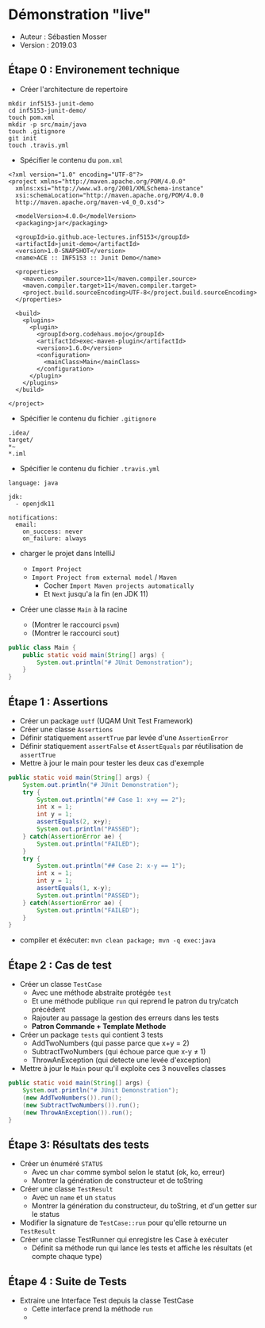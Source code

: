 # Démonstration "live"

  * Auteur : Sébastien Mosser
  * Version : 2019.03


## Étape 0 : Environement technique

  * Créer l'architecture de repertoire

```
mkdir inf5153-junit-demo
cd inf5153-junit-demo/
touch pom.xml
mkdir -p src/main/java
touch .gitignore
git init
touch .travis.yml
```

  * Spécifier le contenu du `pom.xml`

```
<?xml version="1.0" encoding="UTF-8"?>
<project xmlns="http://maven.apache.org/POM/4.0.0"
  xmlns:xsi="http://www.w3.org/2001/XMLSchema-instance"
  xsi:schemaLocation="http://maven.apache.org/POM/4.0.0
  http://maven.apache.org/maven-v4_0_0.xsd">

  <modelVersion>4.0.0</modelVersion>
  <packaging>jar</packaging>

  <groupId>io.github.ace-lectures.inf5153</groupId>
  <artifactId>junit-demo</artifactId>
  <version>1.0-SNAPSHOT</version>
  <name>ACE :: INF5153 :: Junit Demo</name>

  <properties>
    <maven.compiler.source>11</maven.compiler.source>
    <maven.compiler.target>11</maven.compiler.target>
    <project.build.sourceEncoding>UTF-8</project.build.sourceEncoding>
  </properties>

  <build>
    <plugins>
      <plugin>
        <groupId>org.codehaus.mojo</groupId>
        <artifactId>exec-maven-plugin</artifactId>
        <version>1.6.0</version>
        <configuration>
          <mainClass>Main</mainClass>
        </configuration>
      </plugin>
    </plugins>
  </build>

</project>
```

  * Spécifier le contenu du fichier `.gitignore`

```
.idea/
target/
*~
*.iml
```

  * Spécifier le contenu du fichier `.travis.yml`

```
language: java

jdk:
  - openjdk11

notifications:
  email:
    on_success: never
    on_failure: always
```

  * charger le projet dans IntelliJ
    * `Import Project`
    * `Import Project from external model` / `Maven`
      * Cocher `Import Maven projects automatically` 
      * Et `Next` jusqu'a la fin (en JDK 11)

  * Créer une classe `Main` à la racine
    * (Montrer le raccourci `psvm`)
    * (Montrer le raccourci `sout`)

```java
public class Main {
    public static void main(String[] args) {
        System.out.println("# JUnit Demonstration");
    }
}
``` 

## Étape 1 : Assertions

  * Créer un package `uutf` (UQAM Unit Test Framework)
  * Créer une classe `Assertions`
  * Définir statiquement `assertTrue` par levée d'une `AssertionError`
  * Définir statiquement `assertFalse` et `AssertEquals` par réutilisation de `assertTrue`
  * Mettre à jour le main pour tester les deux cas d'exemple

```java
public static void main(String[] args) {
    System.out.println("# JUnit Demonstration");
    try {
        System.out.println("## Case 1: x+y == 2");
        int x = 1;
        int y = 1;
        assertEquals(2, x+y);
        System.out.println("PASSED");
    } catch(AssertionError ae) {
        System.out.println("FAILED");
    }
    try {
        System.out.println("## Case 2: x-y == 1");
        int x = 1;
        int y = 1;
        assertEquals(1, x-y);
        System.out.println("PASSED");
    } catch(AssertionError ae) {
        System.out.println("FAILED");
    }
}
```

  * compiler et éxécuter: `mvn clean package; mvn -q exec:java` 

## Étape 2 : Cas de test

  * Créer un classe `TestCase`
      * Avec une méthode abstraite protégée `test`
      * Et une méthode publique `run` qui reprend le patron du try/catch précédent
      * Rajouter au passage la gestion des erreurs dans les tests 
      * **Patron Commande + Template Methode** 
  * Créer un package `tests` qui contient 3 tests
      * AddTwoNumbers (qui passe parce que x+y = 2)
      * SubtractTwoNumbers (qui échoue parce que x-y ≠ 1)
      * ThrowAnException (qui detecte une levée d'exception)
  * Mettre à jour le `Main` pour qu'il exploite ces 3 nouvelles classes

```java
public static void main(String[] args) {
    System.out.println("# JUnit Demonstration");
    (new AddTwoNumbers()).run();
    (new SubtractTwoNumbers()).run();
    (new ThrowAnException()).run();
}
```
 
## Étape 3: Résultats des tests  

  * Créer un énuméré `STATUS`
      * Avec un `char` comme symbol selon le statut (ok, ko, erreur)
      * Montrer la génération de constructeur et de toString
  * Créer une classe `TestResult`
      * Avec un `name` et un `status`
      * Montrer la génération du constructeur, du toString, et d'un getter sur le status
  * Modifier la signature de `TestCase::run` pour qu'elle retourne un `TestResult`  
  * Créer une classe TestRunner qui enregistre les Case à exécuter
      * Définit sa méthode run qui lance les tests et affiche les résultats (et compte chaque type)
 
 
## Étape 4 : Suite de Tests

  * Extraire une Interface Test depuis la classe TestCase
      * Cette interface prend la méthode `run`
      *   
   